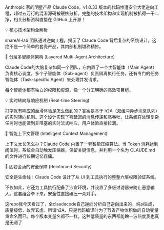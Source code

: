 Anthropic 家的明星产品 Claude Code，v1.0.33 版本的代码惨遭安全大佬逆向工程，超过五万行的混淆源码被硬核分析，完整的技术架构和实现机制被扒得一干二净，相关分析资料直接在 GitHub 上开源！

💡 核心技术架构全解析
	
shareAI-lab 团队通过逆向工程，揭示了 Claude Code 背后复杂的系统设计。这绝不是一个简单的套壳产品，其内部机制堪称精妙。
	
🤖 分层多智能体架构 (Layered Multi-Agent Architecture)
	
Claude Code的大脑复杂如同一个团队，它内置了一个主智能体（Main Agent）负责核心调度，多个子智能体（Sub-agent）负责隔离执行任务，还有专门的任务智能体（Task-specific Agent）来处理并发请求。
	
每个智能体都有独立的权限和资源，像一个分工明确的高效项目组。
	
💡 实时转向与响应机制 (Real-time Steering)
	
打字就有响应的丝滑体验是怎么做到的？答案是基于 h2A（双缓冲异步消息队列）的实时转向机制。这个设计实现了零延迟的消息传递和高吞吐，让系统在处理复杂任务时也能做到非阻塞的实时流式响应，用户体验直接拉满。
	
🌱 智能上下文管理 (Intelligent Context Management)
	
上下文太长怎么办？Claude Code 内置了一套智能压缩算法。当 Token 消耗达到阈值时，系统会自动触发压缩器，保留关键信息，并利用一个名为 CLAUDE.md 的文件进行长期记忆存储。
	
💸 固若金汤的安全保障 (Reinforced Security)
	
安全是生命线！Claude Code 设计了从 UI 到工具执行的整整六层权限验证系统。
	
不仅如此，它还为工具执行配备了沙盒环境，并设置了多级过滤器来防止恶意输入。这套组合拳下来，安全性直接碾压一众对手。

这repo我今天看过了，全claudecode自己逆向分析自己逆向出来的，纯ai生成，质量极低，故弄玄虚。所谓h2A，只是代码编译时为了节省产物体积做的自动变量重命名而已。每个版本变量名都不一样。这种低质量的东西都能蹭一波热度我也真是无语了